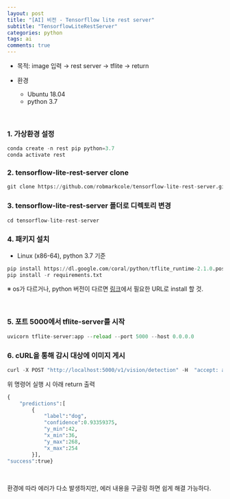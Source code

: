 ```yaml
---
layout: post
title: "[AI] 비전 - Tensorfllow lite rest server"
subtitle: "TensorflowLiteRestServer"
categories: python
tags: ai
comments: true
---
```


* 목적: image 입력 → rest server → tflite → return

* 환경
    * Ubuntu 18.04
    * python 3.7

<br>

### 1. 가상환경 설정
```python
conda create -n rest pip python=3.7 
conda activate rest
```

### 2. tensorflow-lite-rest-server clone
```python
git clone https://github.com/robmarkcole/tensorflow-lite-rest-server.git
```

### 3. tensorflow-lite-rest-server 폴더로 디렉토리 변경
```python
cd tensorflow-lite-rest-server
```

### 4. 패키지 설치
 * Linux (x86-64), python 3.7 기준
```python
pip install https://dl.google.com/coral/python/tflite_runtime-2.1.0.post1-cp37-cp37m-linux_x86_64.whl
pip install -r requirements.txt
```
※ os가 다르거나, python 버전이 다르면 [링크](https://www.tensorflow.org/lite/guide/python?hl=ko)에서 필요한 URL로 install 할 것.

<br>

### 5. 포트 5000에서 tflite-server를 시작
```python
uvicorn tflite-server:app --reload --port 5000 --host 0.0.0.0
```

### 6. cURL을 통해 감시 대상에 이미지 게시
```python
curl -X POST "http://localhost:5000/v1/vision/detection" -H  "accept: application/json" -H  "Content-Type: multipart/form-data" -F "image=@tests/dog.jpg;type=image/jpeg"
```

위 명령어 실행 시 아래 return 출력
```python
{
    "predictions":[
        {
            "label":"dog",
            "confidence":0.93359375,
            "y_min":42,
            "x_min":36,
            "y_max":268,
            "x_max":254
        }],
"success":true}
```

<br>

환경에 따라 에러가 다소 발생하지만, 에러 내용을 구글링 하면 쉽게 해결 가능하다.